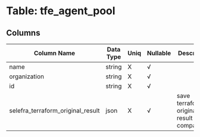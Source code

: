 # Table: tfe_agent_pool

## Columns 

|  Column Name   |  Data Type  | Uniq | Nullable | Description | 
|  ----  | ----  | ----  | ----  | ---- | 
| name | string | X | √ |  | 
| organization | string | X | √ |  | 
| id | string | X | √ |  | 
| selefra_terraform_original_result | json | X | √ | save terraform original result for compatibility | 


